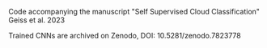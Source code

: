 Code accompanying the manuscript "Self Supervised Cloud Classification" Geiss et al. 2023

Trained CNNs are archived on Zenodo, DOI: 10.5281/zenodo.7823778 
